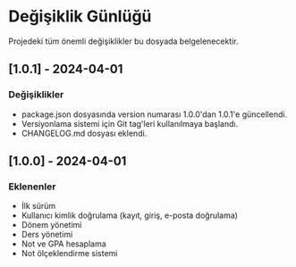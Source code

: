 # Değişiklik Günlüğü

Projedeki tüm önemli değişiklikler bu dosyada belgelenecektir.

## [1.0.1] - 2024-04-01

### Değişiklikler
- package.json dosyasında version numarası 1.0.0'dan 1.0.1'e güncellendi.
- Versiyonlama sistemi için Git tag'leri kullanılmaya başlandı.
- CHANGELOG.md dosyası eklendi.

## [1.0.0] - 2024-04-01

### Eklenenler
- İlk sürüm
- Kullanıcı kimlik doğrulama (kayıt, giriş, e-posta doğrulama)
- Dönem yönetimi
- Ders yönetimi
- Not ve GPA hesaplama
- Not ölçeklendirme sistemi 